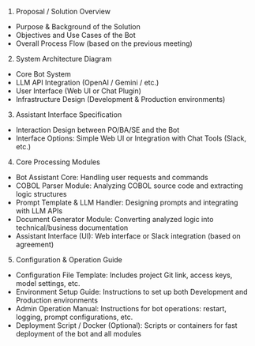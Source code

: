 1. Proposal / Solution Overview
- Purpose & Background of the Solution
- Objectives and Use Cases of the Bot
- Overall Process Flow (based on the previous meeting)
2. System Architecture Diagram
- Core Bot System
- LLM API Integration (OpenAI / Gemini / etc.)
- User Interface (Web UI or Chat Plugin)
- Infrastructure Design (Development & Production environments)
3. Assistant Interface Specification
- Interaction Design between PO/BA/SE and the Bot
- Interface Options: Simple Web UI or Integration with Chat Tools (Slack, etc.)
4. Core Processing Modules
- Bot Assistant Core: Handling user requests and commands
- COBOL Parser Module: Analyzing COBOL source code and extracting logic structures
- Prompt Template & LLM Handler: Designing prompts and integrating with LLM APIs
- Document Generator Module: Converting analyzed logic into technical/business documentation
- Assistant Interface (UI): Web interface or Slack integration (based on agreement)
5. Configuration & Operation Guide
- Configuration File Template: Includes project Git link, access keys, model settings, etc.
- Environment Setup Guide: Instructions to set up both Development and Production environments
- Admin Operation Manual: Instructions for bot operations: restart, logging, prompt configurations, etc.
- Deployment Script / Docker (Optional): Scripts or containers for fast deployment of the bot and all modules

